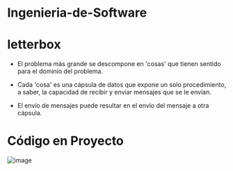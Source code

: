 # Ingenieria-de-Software

# letterbox

- El problema más grande se descompone en 'cosas' que tienen sentido para el dominio del problema.

- Cada 'cosa' es una cápsula de datos que expone un solo procedimiento, a saber, la capacidad de recibir y enviar mensajes que se le envían.

- El envío de mensajes puede resultar en el envío del mensaje a otra cápsula.

# Código en Proyecto

![image](https://user-images.githubusercontent.com/79772873/185766980-a6ee77f6-3e46-4e2d-be25-21d34f6fce47.png)
